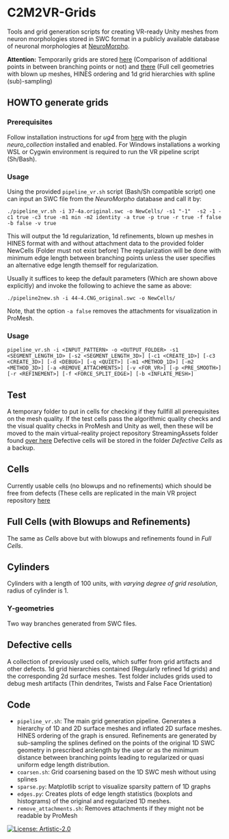 # C2M2VR-Grids 
Tools and grid generation scripts for creating VR-ready Unity meshes from neuron morphologies stored in SWC format in a  publicly available database of neuronal morphologies at [NeuroMorpho](http://neuromorpho.org).

<strong>Attention:</strong> Temporarily grids are stored [here](https://temple.app.box.com/folder/116445648846) (Comparison of additional points in between branching points or not) and [there](https://temple.app.box.com/folder/116203752704) (Full cell geometries with blown up meshes, HINES ordering and 1d grid hierarchies with spline (sub)-sampling)

## HOWTO generate grids

### Prerequisites
Follow installation instructions for *ug4* from [here](https://github.com/ug4/ughub) with the plugin *neuro_collection* installed and enabled.
For Windows installations a working WSL or Cygwin environment is required to run the VR pipeline script (Sh/Bash).

### Usage
Using the provided `pipeline_vr.sh` script (Bash/Sh compatible script) one can input an SWC file from the *NeuroMorpho* database and call it by:

`./pipeline_vr.sh -i 37-4a.original.swc -o NewCells/ -s1 "-1"  -s2 -1 -c1 true -c3 true -m1 min -m2 identity -a true -p true -r true -f false -b false -v true`

This will output the 1d regularization, 1d refinements, blown up meshes in HINES format with and without attachment data to the provided folder NewCells (Folder must not exist before) The regularization will be done with minimum edge length between branching points unless the user specifies an alternative edge length themself for regularization.

Usually it suffices to keep the default parameters (Which are shown above explicitly) and invoke the following to achieve the same as above:

`./pipeline2new.sh -i 44-4.CNG_original.swc -o NewCells/`

Note, that the option `-a false` removes the attachments for visualization in ProMesh.

### Usage
`pipeline_vr.sh -i <INPUT_PATTERN> -o <OUTPUT_FOLDER> -s1 <SEGMENT_LENGTH_1D>
			 [-s2 <SEGMENT_LENGTH_3D>] [-c1 <CREATE_1D>] [-c3 <CREATE_3D>] [-d <DEBUG>] [-q <QUIET>]
			 [-m1 <METHOD_1D>] [-m2 <METHOD_3D>] [-a <REMOVE_ATTACHMENTS>] [-v <FOR_VR>]
			 [-p <PRE_SMOOTH>] [-r <REFINEMENT>] [-f <FORCE_SPLIT_EDGE>] [-b <INFLATE_MESH>]`

## Test
A temporary folder to put in cells for checking if they fullfill all prerequisites on the mesh quality.
 If the test cells pass the algorithmic quality checks and the visual quality checks in ProMesh and Unity as well, 
then these will be moved to the main virtual-reality project repository StreamingAssets folder found
 [over here](https://github.com/c2m2/virtual-reality/tree/development/Assets/StreamingAssets/NeuronalDynamics)
Defective cells will be stored in the folder *Defective Cells* as a backup.

## Cells 
Currently usable cells (no blowups and no refinements) which should be free from defects
 (These cells are replicated in the main VR project repository 
[here](https://github.com/c2m2/virtual-reality/tree/development/Assets/StreamingAssets/NeuronalDynamics)

## Full Cells (with Blowups and Refinements)
The same as *Cells* above but with blowups and refinements found in *Full Cells*.

## Cylinders 
Cylinders with a length of 100 units, with *varying degree of grid resolution*, radius of cylinder is 1.

### Y-geometries
Two way branches generated from SWC files.

## Defective cells
A collection of previously used cells, which suffer from grid artifacts and other defects. 1d grid hierarchies
contained (Regularly refined 1d grids) and the corresponding 2d surface meshes. Test folder includes grids
used to debug mesh artifacts (Thin dendrites, Twists and False Face Orientation)

## Code
- `pipeline_vr.sh`: The main grid generation pipeline. Generates a hierarchy of 1D
 and 2D surface meshes and inflated 2D surface meshes. HINES ordering of the graph
is ensured. Refinements are generated by sub-sampling the splines defined on the 
points of the original 1D SWC geometry in prescribed arclength by the user or as
the minimum distance between branching points leading to regularized or quasi 
uniform edge length distribution.
- `coarsen.sh`: Grid coarsening based on the 1D SWC mesh without using splines
- `sparse.py`: Matplotlib script to visualize sparsity pattern of 1D graphs
- `edges.py`: Creates plots of edge length statistics (boxplots and histograms)
of the original and regularized 1D meshes.
- `remove_attachments.sh`: Removes attachments if they might not be readable by ProMesh

[![License: Artistic-2.0](https://img.shields.io/badge/License-Artistic%202.0-0298c3.svg)](https://opensource.org/licenses/Artistic-2.0)
